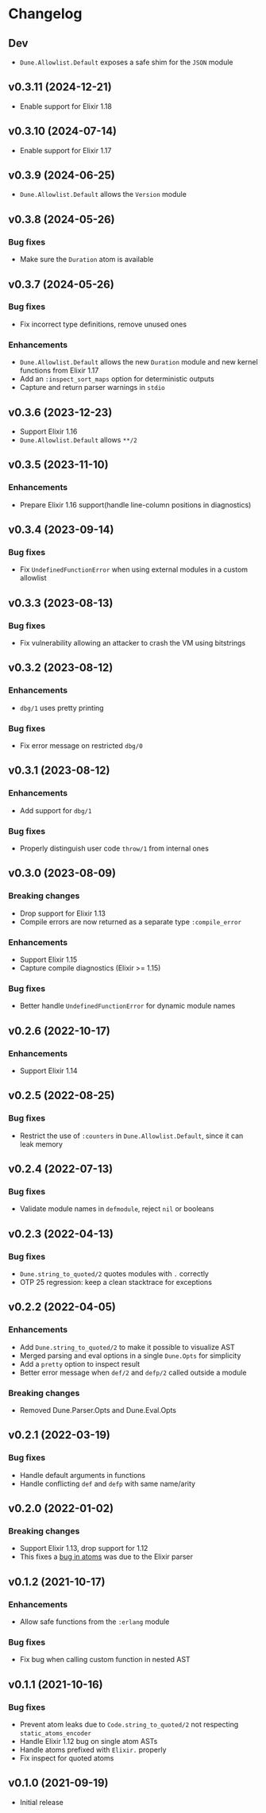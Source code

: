# Changelog

## Dev

- `Dune.Allowlist.Default` exposes a safe shim for the `JSON` module

## v0.3.11 (2024-12-21)

- Enable support for Elixir 1.18

## v0.3.10 (2024-07-14)

- Enable support for Elixir 1.17

## v0.3.9 (2024-06-25)

- `Dune.Allowlist.Default` allows the `Version` module

## v0.3.8 (2024-05-26)

### Bug fixes

- Make sure the `Duration` atom is available

## v0.3.7 (2024-05-26)

### Bug fixes

- Fix incorrect type definitions, remove unused ones

### Enhancements

- `Dune.Allowlist.Default` allows the new `Duration` module and new kernel
  functions from Elixir 1.17
- Add an `:inspect_sort_maps` option for deterministic outputs
- Capture and return parser warnings in `stdio`

## v0.3.6 (2023-12-23)

- Support Elixir 1.16
- `Dune.Allowlist.Default` allows `**/2`

## v0.3.5 (2023-11-10)

### Enhancements

- Prepare Elixir 1.16 support(handle line-column positions in diagnostics)

## v0.3.4 (2023-09-14)

### Bug fixes

- Fix `UndefinedFunctionError` when using external modules in a custom allowlist

## v0.3.3 (2023-08-13)

### Bug fixes

- Fix vulnerability allowing an attacker to crash the VM using bitstrings

## v0.3.2 (2023-08-12)

### Enhancements

- `dbg/1` uses pretty printing

### Bug fixes

- Fix error message on restricted `dbg/0`

## v0.3.1 (2023-08-12)

### Enhancements

- Add support for `dbg/1`

### Bug fixes

- Properly distinguish user code `throw/1` from internal ones

## v0.3.0 (2023-08-09)

### Breaking changes

- Drop support for Elixir 1.13
- Compile errors are now returned as a separate type `:compile_error`

### Enhancements

- Support Elixir 1.15
- Capture compile diagnostics (Elixir >= 1.15)

### Bug fixes

- Better handle `UndefinedFunctionError` for dynamic module names

## v0.2.6 (2022-10-17)

### Enhancements

- Support Elixir 1.14

## v0.2.5 (2022-08-25)

### Bug fixes

- Restrict the use of `:counters` in `Dune.Allowlist.Default`, since it can leak
  memory

## v0.2.4 (2022-07-13)

### Bug fixes

- Validate module names in `defmodule`, reject `nil` or booleans

## v0.2.3 (2022-04-13)

### Bug fixes

- `Dune.string_to_quoted/2` quotes modules with `.` correctly
- OTP 25 regression: keep a clean stacktrace for exceptions

## v0.2.2 (2022-04-05)

### Enhancements

- Add `Dune.string_to_quoted/2` to make it possible to visualize AST
- Merged parsing and eval options in a single `Dune.Opts` for simplicity
- Add a `pretty` option to inspect result
- Better error message when `def/2` and `defp/2` called outside a module

### Breaking changes

- Removed Dune.Parser.Opts and Dune.Eval.Opts

## v0.2.1 (2022-03-19)

### Bug fixes

- Handle default arguments in functions
- Handle conflicting `def` and `defp` with same name/arity

## v0.2.0 (2022-01-02)

### Breaking changes

- Support Elixir 1.13, drop support for 1.12
- This fixes a [bug in atoms](https://github.com/elixir-lang/elixir/pull/11313)
  was due to the Elixir parser

## v0.1.2 (2021-10-17)

### Enhancements

- Allow safe functions from the `:erlang` module

### Bug fixes

- Fix bug when calling custom function in nested AST

## v0.1.1 (2021-10-16)

### Bug fixes

- Prevent atom leaks due to `Code.string_to_quoted/2` not respecting
  `static_atoms_encoder`
- Handle Elixir 1.12 bug on single atom ASTs
- Handle atoms prefixed with `Elixir.` properly
- Fix inspect for quoted atoms

## v0.1.0 (2021-09-19)

- Initial release
